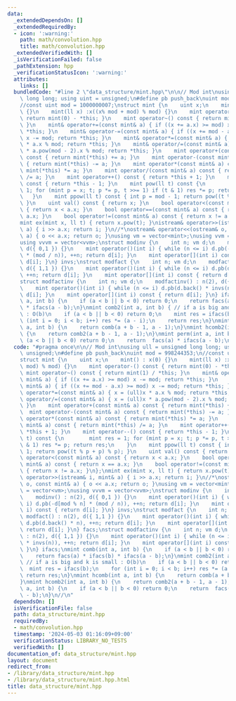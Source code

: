 ```yaml
---
data:
  _extendedDependsOn: []
  _extendedRequiredBy:
  - icon: ':warning:'
    path: math/convolution.hpp
    title: math/convolution.hpp
  _extendedVerifiedWith: []
  _isVerificationFailed: false
  _pathExtension: hpp
  _verificationStatusIcon: ':warning:'
  attributes:
    links: []
  bundledCode: "#line 2 \"data_structure/mint.hpp\"\n\n// Mod int\nusing ull = unsigned\
    \ long long; using uint = unsigned;\n#define pb push_back\nuint mod = 998244353;\n\
    //const uint mod = 1000000007;\nstruct mint {\n    uint x;\n    mint() : x(0)\
    \ {}\n    mint(ll x) :x((x% mod + mod) % mod) {}\n    mint operator-() const {\
    \ return mint(0) - *this; }\n    mint operator~() const { return mint(1) / *this;\
    \ }\n    mint& operator+=(const mint& a) { if ((x += a.x) >= mod) x -= mod; return\
    \ *this; }\n    mint& operator-=(const mint& a) { if ((x += mod - a.x) >= mod)\
    \ x -= mod; return *this; }\n    mint& operator*=(const mint& a) { x = (ull)x\
    \ * a.x % mod; return *this; }\n    mint& operator/=(const mint& a) { x = (ull)x\
    \ * a.pow(mod - 2).x % mod; return *this; }\n    mint operator+(const mint& a)\
    \ const { return mint(*this) += a; }\n    mint operator-(const mint& a) const\
    \ { return mint(*this) -= a; }\n    mint operator*(const mint& a) const { return\
    \ mint(*this) *= a; }\n    mint operator/(const mint& a) const { return mint(*this)\
    \ /= a; }\n    mint operator++() const { return *this + 1; }\n    mint operator--()\
    \ const { return *this - 1; }\n    mint pow(ll t) const {\n        mint res =\
    \ 1; for (mint p = x; t; p *= p, t >>= 1) if (t & 1) res *= p; return res;\n \
    \   }\n    mint ppow(ll t) const { int p = mod - 1; return pow((t % p + p) % p);\
    \ }\n    uint val() const { return x; }\n    bool operator<(const mint& a) const\
    \ { return x < a.x; }\n    bool operator==(const mint& a) const { return x ==\
    \ a.x; }\n    bool operator!=(const mint& a) const { return x != a.x; }\n};\n\
    mint ex(mint x, ll t) { return x.pow(t); }\nistream& operator>>(istream& i, mint&\
    \ a) { i >> a.x; return i; }\n//*\nostream& operator<<(ostream& o, const mint&\
    \ a) { o << a.x; return o; }\nusing vm = vector<mint>;\nusing vvm = vector<vm>;\n\
    using vvvm = vector<vvm>;\nstruct modinv {\n    int n; vm d;\n    modinv() : n(2),\
    \ d({ 0,1 }) {}\n    mint operator()(int i) { while (n <= i) d.pb(-d[mod % n]\
    \ * (mod / n)), ++n; return d[i]; }\n    mint operator[](int i) const { return\
    \ d[i]; }\n} invs;\nstruct modfact {\n    int n; vm d;\n    modfact() : n(2),\
    \ d({ 1,1 }) {}\n    mint operator()(int i) { while (n <= i) d.pb(d.back() * n),\
    \ ++n; return d[i]; }\n    mint operator[](int i) const { return d[i]; }\n} facs;\n\
    struct modfactinv {\n    int n; vm d;\n    modfactinv() : n(2), d({ 1,1 }) {}\n\
    \    mint operator()(int i) { while (n <= i) d.pb(d.back() * invs(n)), ++n; return\
    \ d[i]; }\n    mint operator[](int i) const { return d[i]; }\n} ifacs;\nmint comb(int\
    \ a, int b) {\n    if (a < b || b < 0) return 0;\n    return facs(a) * ifacs(b)\
    \ * ifacs(a - b);\n}\nmint comb2(int a, int b) { // if a is big and k is small\
    \ : O(b)\n    if (a < b || b < 0) return 0;\n    mint res = ifacs(b);\n    for\
    \ (int i = 0; i < b; i++) res *= (a - i);\n    return res;\n}\nmint hcomb(int\
    \ a, int b) {\n    return comb(a + b - 1, a - 1);\n}\nmint hcomb2(int a, int b)\
    \ {\n    return comb2(a + b - 1, a - 1);\n}\nmint perm(int a, int b) {\n    if\
    \ (a < b || b < 0) return 0;\n    return  facs(a) * ifacs(a - b);\n}\n//\n"
  code: "#pragma once\n\n// Mod int\nusing ull = unsigned long long; using uint =\
    \ unsigned;\n#define pb push_back\nuint mod = 998244353;\n//const uint mod = 1000000007;\n\
    struct mint {\n    uint x;\n    mint() : x(0) {}\n    mint(ll x) :x((x% mod +\
    \ mod) % mod) {}\n    mint operator-() const { return mint(0) - *this; }\n   \
    \ mint operator~() const { return mint(1) / *this; }\n    mint& operator+=(const\
    \ mint& a) { if ((x += a.x) >= mod) x -= mod; return *this; }\n    mint& operator-=(const\
    \ mint& a) { if ((x += mod - a.x) >= mod) x -= mod; return *this; }\n    mint&\
    \ operator*=(const mint& a) { x = (ull)x * a.x % mod; return *this; }\n    mint&\
    \ operator/=(const mint& a) { x = (ull)x * a.pow(mod - 2).x % mod; return *this;\
    \ }\n    mint operator+(const mint& a) const { return mint(*this) += a; }\n  \
    \  mint operator-(const mint& a) const { return mint(*this) -= a; }\n    mint\
    \ operator*(const mint& a) const { return mint(*this) *= a; }\n    mint operator/(const\
    \ mint& a) const { return mint(*this) /= a; }\n    mint operator++() const { return\
    \ *this + 1; }\n    mint operator--() const { return *this - 1; }\n    mint pow(ll\
    \ t) const {\n        mint res = 1; for (mint p = x; t; p *= p, t >>= 1) if (t\
    \ & 1) res *= p; return res;\n    }\n    mint ppow(ll t) const { int p = mod -\
    \ 1; return pow((t % p + p) % p); }\n    uint val() const { return x; }\n    bool\
    \ operator<(const mint& a) const { return x < a.x; }\n    bool operator==(const\
    \ mint& a) const { return x == a.x; }\n    bool operator!=(const mint& a) const\
    \ { return x != a.x; }\n};\nmint ex(mint x, ll t) { return x.pow(t); }\nistream&\
    \ operator>>(istream& i, mint& a) { i >> a.x; return i; }\n//*\nostream& operator<<(ostream&\
    \ o, const mint& a) { o << a.x; return o; }\nusing vm = vector<mint>;\nusing vvm\
    \ = vector<vm>;\nusing vvvm = vector<vvm>;\nstruct modinv {\n    int n; vm d;\n\
    \    modinv() : n(2), d({ 0,1 }) {}\n    mint operator()(int i) { while (n <=\
    \ i) d.pb(-d[mod % n] * (mod / n)), ++n; return d[i]; }\n    mint operator[](int\
    \ i) const { return d[i]; }\n} invs;\nstruct modfact {\n    int n; vm d;\n   \
    \ modfact() : n(2), d({ 1,1 }) {}\n    mint operator()(int i) { while (n <= i)\
    \ d.pb(d.back() * n), ++n; return d[i]; }\n    mint operator[](int i) const {\
    \ return d[i]; }\n} facs;\nstruct modfactinv {\n    int n; vm d;\n    modfactinv()\
    \ : n(2), d({ 1,1 }) {}\n    mint operator()(int i) { while (n <= i) d.pb(d.back()\
    \ * invs(n)), ++n; return d[i]; }\n    mint operator[](int i) const { return d[i];\
    \ }\n} ifacs;\nmint comb(int a, int b) {\n    if (a < b || b < 0) return 0;\n\
    \    return facs(a) * ifacs(b) * ifacs(a - b);\n}\nmint comb2(int a, int b) {\
    \ // if a is big and k is small : O(b)\n    if (a < b || b < 0) return 0;\n  \
    \  mint res = ifacs(b);\n    for (int i = 0; i < b; i++) res *= (a - i);\n   \
    \ return res;\n}\nmint hcomb(int a, int b) {\n    return comb(a + b - 1, a - 1);\n\
    }\nmint hcomb2(int a, int b) {\n    return comb2(a + b - 1, a - 1);\n}\nmint perm(int\
    \ a, int b) {\n    if (a < b || b < 0) return 0;\n    return  facs(a) * ifacs(a\
    \ - b);\n}\n//\n"
  dependsOn: []
  isVerificationFile: false
  path: data_structure/mint.hpp
  requiredBy:
  - math/convolution.hpp
  timestamp: '2024-05-03 01:16:09+09:00'
  verificationStatus: LIBRARY_NO_TESTS
  verifiedWith: []
documentation_of: data_structure/mint.hpp
layout: document
redirect_from:
- /library/data_structure/mint.hpp
- /library/data_structure/mint.hpp.html
title: data_structure/mint.hpp
---
```

